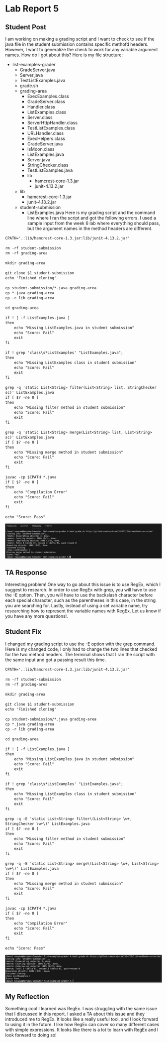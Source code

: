 # Lab Report 5
## Student Post
I am working on making a grading script and I want to check to see if the java file in the student submission contains specific methofd headers. However, I want to generalize the check to work for any variable argument names. How do I got about this?
Here is my file structure:
- list-examples-grader
  - GradeServer.java
  - Server.java
  - TestListExamples.java
  - grade.sh
  - grading-area
    - ExecExamples.class
    - GradeServer.class
    - Handler.class
    - ListExamples.class
    - Server.class
    - ServerHttpHandler.class
    - TestListExamples.class
    - URLHandler.class
    - ExecHelpers.class
    - GradeServer.java
    - IsMoon.class
    - ListExamples.java
    - Server.java
    - StringChecker.class
    - TestListExamples.java
    - lib
      - hamcrest-core-1.3.jar
      - junit-4.13.2.jar
  - lib
    - hamcrest-core-1.3.jar
    - junit-4.13.2.jar
  - student-submission
    - ListExamples.java
Here is my grading script and the command line where I ran the script and got the following errors. I used a sample input from the week 6 lab where everything should pass, but the argument names in the method headers are different.

```
CPATH='.:lib/hamcrest-core-1.3.jar:lib/junit-4.13.2.jar'

rm -rf student-submission
rm -rf grading-area

mkdir grading-area

git clone $1 student-submission
echo 'Finished cloning'

cp student-submission/*.java grading-area
cp *.java grading-area
cp -r lib grading-area

cd grading-area

if ! [ -f ListExamples.java ]
then 
    echo "Missing ListExamples.java in student submission"
    echo "Score: Fail"
    exit
fi 

if ! grep 'class\s*ListExamples' "ListExamples.java";
then 
    echo "Missing ListExamples class in student submission"
    echo "Score: Fail"
    exit
fi

grep -q 'static List<String> filter(List<String> list, StringChecker sc)' ListExamples.java
if [ $? -ne 0 ]
then 
    echo "Missing filter method in student submission"
    echo "Score: Fail"
    exit
fi

grep -q 'static List<String> merge(List<String> list, List<String> sc)' ListExamples.java
if [ $? -ne 0 ]
then 
    echo "Missing merge method in student submission"
    echo "Score: Fail"
    exit
fi

javac -cp $CPATH *.java
if [ $? -ne 0 ]
then 
    echo "Compilation Error"
    echo "Score: Fail"
    exit
fi

echo "Score: Pass"
```

![error](labreport5error.png)
## TA Response
Interesting problem! One way to go about this issue is to use RegEx, which I suggest to research. In order to use RegEx with grep, you will have to use the -E option. Then, you will have to use the backslash character before each special character, such as the parentheses in this case, in the string you are searching for. Lastly, instead of using a set variable name, try researching how to represent the variable names with RegEx. Let us know if you have any more questions!.

## Student Fix
I changed my grading script to use the -E option with the grep command. Here is my changed code, I only had to change the two lines that checked for the two method headers. The terminal shows that I ran the script with the same input and got a passing result this time.

```
CPATH='.:lib/hamcrest-core-1.3.jar:lib/junit-4.13.2.jar'

rm -rf student-submission
rm -rf grading-area

mkdir grading-area

git clone $1 student-submission
echo 'Finished cloning'

cp student-submission/*.java grading-area
cp *.java grading-area
cp -r lib grading-area

cd grading-area

if ! [ -f ListExamples.java ]
then 
    echo "Missing ListExamples.java in student submission"
    echo "Score: Fail"
    exit
fi 

if ! grep 'class\s*ListExamples' "ListExamples.java";
then 
    echo "Missing ListExamples class in student submission"
    echo "Score: Fail"
    exit
fi

grep -q -E 'static List<String> filter\(List<String> \w+, StringChecker \w+\)' ListExamples.java
if [ $? -ne 0 ]
then 
    echo "Missing filter method in student submission"
    echo "Score: Fail"
    exit
fi

grep -q -E 'static List<String> merge\(List<String> \w+, List<String> \w+\)' ListExamples.java
if [ $? -ne 0 ]
then 
    echo "Missing merge method in student submission"
    echo "Score: Fail"
    exit
fi

javac -cp $CPATH *.java
if [ $? -ne 0 ]
then 
    echo "Compilation Error"
    echo "Score: Fail"
    exit
fi

echo "Score: Pass"
```

![correct](labreport5correct.png)

## My Reflection
Something cool I learned was RegEx. I was struggling with the same issue that I discussed in this report. I asked a TA about this issue and they introduced me to RegEx. It looks like a really useful tool, and I look forward to using it in the future. I like how RegEx can cover so many different cases with simple expressions. It looks like there is a lot to learn with RegEx and I look forward to doing so!
